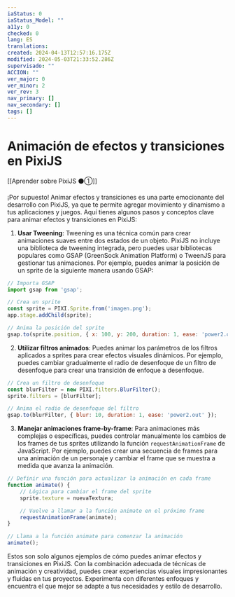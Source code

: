 ```yaml
---
iaStatus: 0
iaStatus_Model: ""
a11y: 0
checked: 0
lang: ES
translations: 
created: 2024-04-13T12:57:16.175Z
modified: 2024-05-03T21:33:52.286Z
supervisado: ""
ACCION: ""
ver_major: 0
ver_minor: 2
ver_rev: 3
nav_primary: []
nav_secondary: []
tags: []
---
```

# Animación de efectos y transiciones en PixiJS

[[Aprender sobre PixiJS ⚫①]]

¡Por supuesto! Animar efectos y transiciones es una parte emocionante del desarrollo con PixiJS, ya que te permite agregar movimiento y dinamismo a tus aplicaciones y juegos. Aquí tienes algunos pasos y conceptos clave para animar efectos y transiciones en PixiJS:

1. **Usar Tweening**: Tweening es una técnica común para crear animaciones suaves entre dos estados de un objeto. PixiJS no incluye una biblioteca de tweening integrada, pero puedes usar bibliotecas populares como GSAP (GreenSock Animation Platform) o TweenJS para gestionar tus animaciones. Por ejemplo, puedes animar la posición de un sprite de la siguiente manera usando GSAP:

```javascript
// Importa GSAP
import gsap from 'gsap';

// Crea un sprite
const sprite = PIXI.Sprite.from('imagen.png');
app.stage.addChild(sprite);

// Anima la posición del sprite
gsap.to(sprite.position, { x: 100, y: 200, duration: 1, ease: 'power2.out' });
```

2. **Utilizar filtros animados**: Puedes animar los parámetros de los filtros aplicados a sprites para crear efectos visuales dinámicos. Por ejemplo, puedes cambiar gradualmente el radio de desenfoque de un filtro de desenfoque para crear una transición de enfoque a desenfoque.

```javascript
// Crea un filtro de desenfoque
const blurFilter = new PIXI.filters.BlurFilter();
sprite.filters = [blurFilter];

// Anima el radio de desenfoque del filtro
gsap.to(blurFilter, { blur: 10, duration: 1, ease: 'power2.out' });
```

3. **Manejar animaciones frame-by-frame**: Para animaciones más complejas o específicas, puedes controlar manualmente los cambios de los frames de tus sprites utilizando la función `requestAnimationFrame` de JavaScript. Por ejemplo, puedes crear una secuencia de frames para una animación de un personaje y cambiar el frame que se muestra a medida que avanza la animación.

```javascript
// Definir una función para actualizar la animación en cada frame
function animate() {
    // Lógica para cambiar el frame del sprite
    sprite.texture = nuevaTextura;

    // Vuelve a llamar a la función animate en el próximo frame
    requestAnimationFrame(animate);
}

// Llama a la función animate para comenzar la animación
animate();
```

Estos son solo algunos ejemplos de cómo puedes animar efectos y transiciones en PixiJS. Con la combinación adecuada de técnicas de animación y creatividad, puedes crear experiencias visuales impresionantes y fluidas en tus proyectos. Experimenta con diferentes enfoques y encuentra el que mejor se adapte a tus necesidades y estilo de desarrollo.